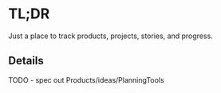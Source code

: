 # TL;DR

Just a place to track products, projects, stories, and progress.

## Details

TODO - spec out Products/ideas/PlanningTools
